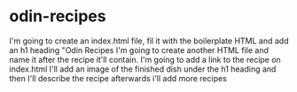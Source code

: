 # odin-recipes
I'm going to create an index.html file, fil it with the boilerplate HTML and add an h1 heading "Odin Recipes
I'm going to create another HTML file and name it after the recipe it'll contain.
I'm going to add a link to the recipe on index.html
I'll add an image of the finished dish under the h1 heading and then I'll describe the recipe
afterwards i'll add more recipes